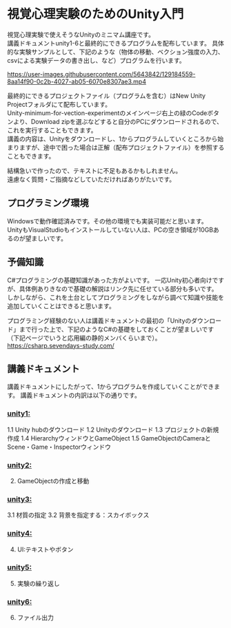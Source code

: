 # 視覚心理実験のためのUnity入門

視覚心理実験で使えそうなUnityのミニマム講座です。  
講義ドキュメントunity1-6と最終的にできるプログラムを配布しています。
具体的な実験サンプルとして、下記のような（物体の移動、ベクション強度の入力、csvによる実験データの書き出し、など）プログラムを行います。

https://user-images.githubusercontent.com/5643842/129184559-8aa14f90-0c2b-4027-ab05-6070e8307ae3.mp4

最終的にできるプロジェクトファイル（プログラムを含む）はNew Unity Projectフォルダにて配布しています。  
Unity-minimum-for-vection-experimentのメインページ右上の緑のCodeボタンより、Download zipを選ぶなどすると自分のPCにダウンロードされるので、これを実行することもできます。  
講義の内容は、Unityをダウンロードし、1からプログラムしていくところから始まりますが、途中で困った場合は正解（配布プロジェクトファイル）を参照することもできます。

結構急いで作ったので、テキストに不足もあるかもしれません。  
遠慮なく質問・ご指摘などしていただければありがたいです。

## プログラミング環境
Windowsで動作確認済みです。その他の環境でも実装可能だと思います。  
UnityもVisualStudioもインストールしていない人は、PCの空き領域が10GBあるのが望ましいです。  

## 予備知識
C#プログラミングの基礎知識があった方がよいです。
一応Unity初心者向けですが、具体例ありきなので基礎の解説はリンク先に任せている部分も多いです。  
しかしながら、これを土台としてプログラミングをしながら調べて知識や技能を追加していくことはできると思います。

プログラミング経験のない人は講義ドキュメントの最初の「Unityのダウンロード」まで行った上で、下記のようなC#の基礎をしておくことが望ましいです（下記ページでいうと応用編の静的メンバくらいまで）。
https://csharp.sevendays-study.com/


## 講義ドキュメント
講義ドキュメントにしたがって、1からプログラムを作成していくことができます。
講義ドキュメントの内訳は以下の通りです。


### [unity1:](https://github.com/yukimiteippai/Unity-minimum-for-vection-experiment/blob/main/unity1.md)
1.1 Unity hubのダウンロード
1.2 Unityのダウンロード
1.3 プロジェクトの新規作成
1.4 HierarchyウィンドウとGameObject
1.5 GameObjectのCameraとScene・Game・Inspectorウィンドウ

### [unity2:](https://github.com/yukimiteippai/Unity-minimum-for-vection-experiment/blob/main/unity2.md)
2. GameObjectの作成と移動  

### [unity3:](https://github.com/yukimiteippai/Unity-minimum-for-vection-experiment/blob/main/unity3.md)
3.1 材質の指定
3.2 背景を指定する：スカイボックス

### [unity4:](https://github.com/yukimiteippai/Unity-minimum-for-vection-experiment/blob/main/unity4.md)
4. UI:テキストやボタン

### [unity5:](https://github.com/yukimiteippai/Unity-minimum-for-vection-experiment/blob/main/unity5.md)
5. 実験の繰り返し

### [unity6:](https://github.com/yukimiteippai/Unity-minimum-for-vection-experiment/blob/main/unity6.md)
6. ファイル出力 
